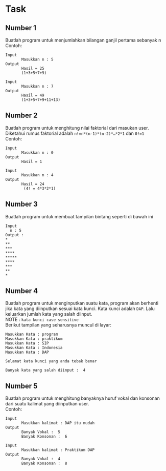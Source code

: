 # Task

## Number 1
Buatlah program untuk menjumlahkan bilangan ganjil pertama sebanyak n  
Contoh:
```
Input
       Masukkan n : 5
Output 
       Hasil = 25
       (1+3+5+7+9)
```
```
Input
       Masukkan n : 7
Output 
       Hasil = 49
       (1+3+5+7+9+11+13)
```

## Number 2
Buatlah program untuk menghitung nilai faktorial dari masukan user.  
Diketahui rumus faktorial adalah `n!=n*(n-1)*(n-2)*…*2*1` dan `0!=1`  
Contoh: 
```
Input
       Masukkan n : 0
Output 
       Hasil = 1
```
```
Input
       Masukkan n : 4
Output 
       Hasil = 24
        (4! = 4*3*2*1)
```

## Number 3
Buatlah program untuk membuat tampilan bintang seperti di bawah ini
```
Input 
  n : 5
Output :
*
**
***
****
*****
****
***
**
*
```

## Number 4
Buatlah program untuk menginputkan suatu kata, program akan berhenti jika kata yang diinputkan sesuai kata kunci. Kata kunci adalah `DAP`. Lalu keluarkan jumlah kata yang salah diinput.  
NOTE : `kata kunci case sensitive`  
Berikut tampilan yang seharusnya muncul di layar:
```
Masukkan Kata : program
Masukkan Kata : praktikum
Masukkan Kata : SIP
Masukkan Kata : Indonesia
Masukkan Kata : DAP

Selamat kata kunci yang anda tebak benar

Banyak kata yang salah diinput :  4
```

## Number 5
Buatlah program untuk menghitung banyaknya huruf vokal dan konsonan dari suatu kalimat yang diinputkan user.   
Contoh:
```
Input
       Masukkan kalimat : DAP itu mudah
Output
       Banyak Vokal :  5
       Banyak Konsonan :  6	
```
```
Input
       Masukkan kalimat : Praktikum DAP
Output
       Banyak Vokal :  4
       Banyak Konsonan :  8
```
